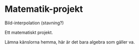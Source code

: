 # Matematik-projekt
Bild-interpolation (stavning?)

Ett matematiskt projekt.

Lämna känslorna hemma, här är det bara algebra som gäller va.
